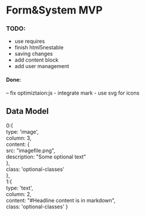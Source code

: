 # Form&System MVP

### TODO:
- use requires
- finish html5nestable
- saving changes
- add content block
- add user management

#### Done:
– fix optimiztaion:js
	- integrate mark
	- use svg for icons


## Data Model
0:{  
	type: 'image',  
	column: 3,  
	content: {  
		src: "imagefile.png",  
		description: "Some optional text"  
	},  
	class: 'optional-classes'  
},  
1:{  
	type: 'text',  
	column: 2,  
	content: "#Headline
		content is in markdown",  
	class: 'optional-classes'
}  
